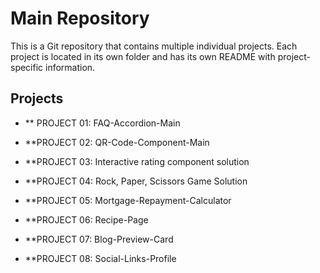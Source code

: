 # Main Repository

This is a Git repository that contains multiple individual projects. Each project is located in its own folder and has its own README with project-specific information.

## Projects

- ** PROJECT 01: FAQ-Accordion-Main

- **PROJECT 02: QR-Code-Component-Main

- **PROJECT 03: Interactive rating component solution

- **PROJECT 04: Rock, Paper, Scissors Game Solution

- **PROJECT 05: Mortgage-Repayment-Calculator

- **PROJECT 06: Recipe-Page

- **PROJECT 07: Blog-Preview-Card

- **PROJECT 08: Social-Links-Profile

